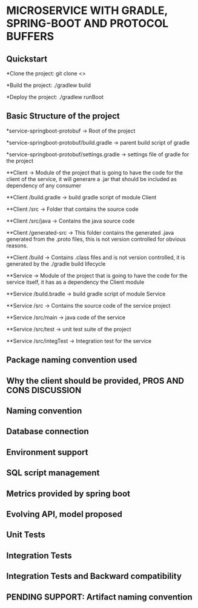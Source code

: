 # MICROSERVICE WITH GRADLE, SPRING-BOOT AND PROTOCOL BUFFERS

## Quickstart
*Clone the project: git clone <<url-clone>>

*Build the project: ./gradlew build

*Deploy the project: ./gradlew runBoot

## Basic Structure of the project
*service-springboot-protobuf -> Root of the project

*service-springboot-protobuf/build.gradle -> parent build script of gradle

*service-springboot-protobuf/settings.gradle -> settings file of gradle for the project

**Client -> Module of the project that is going to have the code for the client of the service, it will generare a .jar that should be included as dependency of any consumer

**Client /build.gradle -> build gradle script of module Client

**Client /src -> Folder that contains the source code

**Client /src/java -> Contains the java source code

**Client /generated-src -> This folder contains the generated .java generated from the .proto files, this is not version controlled for obvious reasons.

**Client /build -> Contains .class files and is not version controlled, it is generated by the ./gradle build lifecycle

**Service -> Module of the project that is going to have the code for the service itself, it has as a dependency the Client module

**Service /build.bradle -> build gradle script of module Service

**Service /src -> Contains the source code of the service project

**Service /src/main -> java code of the service

**Service /src/test -> unit test suite of the project

**Service /src/integTest -> Integration test for the service



## Package naming convention used



## Why the client should be provided, PROS AND CONS DISCUSSION


## Naming convention


## Database connection


## Environment support


## SQL script management


## Metrics provided by spring boot


## Evolving API, model proposed


## Unit Tests


## Integration Tests


## Integration Tests and Backward compatibility




## PENDING SUPPORT: Artifact naming convention